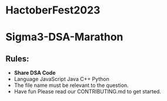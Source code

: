 # HactoberFest2023

# Sigma3-DSA-Marathon


## Rules:
  - **Share DSA Code** 
  - Language JavaScript Java C++ Python
  - The file name must be relevant to the question.  
  - Have fun
Please read our CONTRIBUTING.md to get started.
